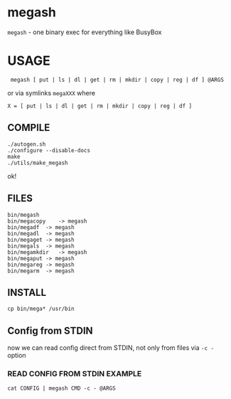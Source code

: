 # megash

`megash` - one binary exec for everything like BusyBox

# USAGE

     megash [ put | ls | dl | get | rm | mkdir | copy | reg | df ] @ARGS

or via symlinks `megaXXX` where 
    
    X = [ put | ls | dl | get | rm | mkdir | copy | reg | df ]

## COMPILE 
 
    ./autogen.sh
    ./configure --disable-docs
    make
    ./utils/make_megash

ok!

## FILES

```
bin/megash
bin/megacopy	-> megash
bin/megadf	-> megash
bin/megadl	-> megash
bin/megaget	-> megash
bin/megals	-> megash
bin/megamkdir	-> megash
bin/megaput	-> megash
bin/megareg	-> megash
bin/megarm	-> megash
```

## INSTALL

    cp bin/mega* /usr/bin

## Config from STDIN

now we can read config direct from STDIN, not only from files via `-c -` option

### READ CONFIG FROM STDIN EXAMPLE

    cat CONFIG | megash CMD -c - @ARGS

